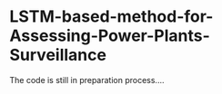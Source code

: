 # LSTM-based-method-for-Assessing-Power-Plants-Surveillance
The code is still in preparation process....
